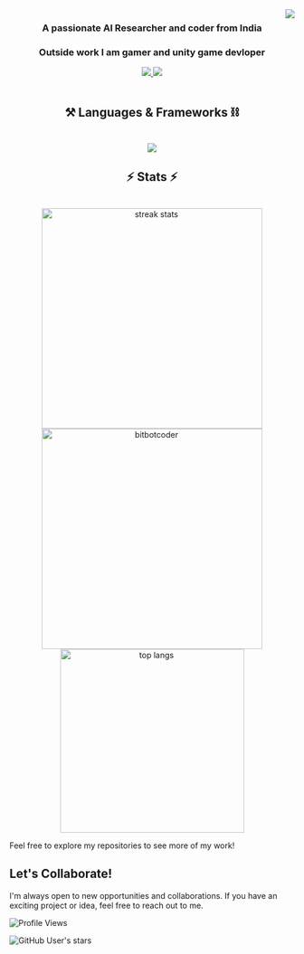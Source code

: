 <img align="right" src="https://komarev.com/ghpvc/?username=bitbotcoder&color=blueviolet&style=flat-square" />

<h3 align="center">A passionate AI Researcher and coder from India </h3>
<h3 align="center">Outside work I am gamer and unity game devloper </h3>

<div align="center"> 
  <a href="https://twitter.com/sumit2sk">
    <img src="https://img.shields.io/badge/Twitter-333333?style=for-the-badge&logo=x&logoColor=blue" />
  </a>
  <a href="https://www.linkedin.com/in/sumitkhanna/" target="_blank">
    <img src="https://img.shields.io/badge/LinkedIn-0077B5?style=for-the-badge&logo=linkedin&logoColor=white" target="_blank" />
  </a>
</div>

<br>

<h2 align="center">⚒️ Languages & Frameworks ⛓️</h2>
<br/>
<div align="center">
    <img src="https://skillicons.dev/icons?i=python,pytorch,tensorflow,sklearn,java,spring,javascript,ts,cs,c,cpp,postgres,html,css,go,react,svelte,postman,git,github,vscode,visualstudio,aws,azure,docker,kubernetes,jenkins,unity,unreal,godot,ps&perline=9" />
</div>

<h2 align="center">⚡ Stats ⚡</h2>
<br>
<div align=center>
  <img width=390 src="https://streak-stats.demolab.com?user=bitbotcoder&theme=blueberry-duo&mode=weekly&count_private=true&theme=react&border_radius=10" alt="streak stats"/>
  <img width=390 src="https://github-readme-stats.vercel.app/api?username=bitbotcoder&show_icons=true&theme=tokyonight&rank_icon=github&border_radius=10&locale=en&layout=compact" alt="bitbotcoder" />   
	<img width=325 align="center" src="https://github-readme-stats.vercel.app/api/top-langs/?username=bitbotcoder&hide=HTML&langs_count=8&layout=compact&theme=tokyonight&border_radius=10&size_weight=0.5&count_weight=0.5&exclude_repo=github-readme-stats" alt="top langs" />
</div>

Feel free to explore my repositories to see more of my work!

## Let's Collaborate!

I'm always open to new opportunities and collaborations. If you have an exciting project or idea, feel free to reach out to me.



![Profile Views](https://komarev.com/ghpvc/?username=bitbotcoder&color=blueviolet&style=flat-square)


![GitHub User's stars](https://img.shields.io/github/stars/bitbotcoder)


<!--
**bitbotcoder/bitbotcoder** is a ✨ _special_ ✨ repository because its `README.md` (this file) appears on your GitHub profile.

Here are some ideas to get you started:

- 🔭 I’m currently working on ...
- 🌱 I’m currently learning ...
- 👯 I’m looking to collaborate on ...
- 🤔 I’m looking for help with ...
- 💬 Ask me about ...
- 📫 How to reach me: ...
- 😄 Pronouns: ...
- ⚡ Fun fact: ...
-->
